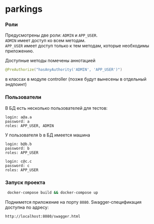 # parkings

### Роли

Предусмотрены две роли: `ADMIN` и `APP_USER`.\
`ADMIN` имеет доступ ко всем методам.\
`APP_USER` имеет доступ только к тем методам, которые необходимы приложению.

Доступные методы помечены аннотацией

```java
@PreAuthorize("hasAnyAuthority('ADMIN', 'APP_USER')")
```

в классах в модуле controller (позже будут вынесены в отдельный эндпоинт)

### Пользователи

В БД есть несколько пользователей для тестов:

```
login: a@a.a
password: a
roles: APP_USER, ADMIN
```

У пользователя b в БД имеется машина

```
login: b@b.b
password: b
roles: APP_USER
```

```
login: c@c.c
password: c
roles: APP_USER
```

### Запуск проекта

```bash
 docker-compose build && docker-compose up
```

Поднимется приложение на порту `8080`. Swagger-спецификация доступна по адресу:

```url
http://localhost:8080/swagger.html
```
